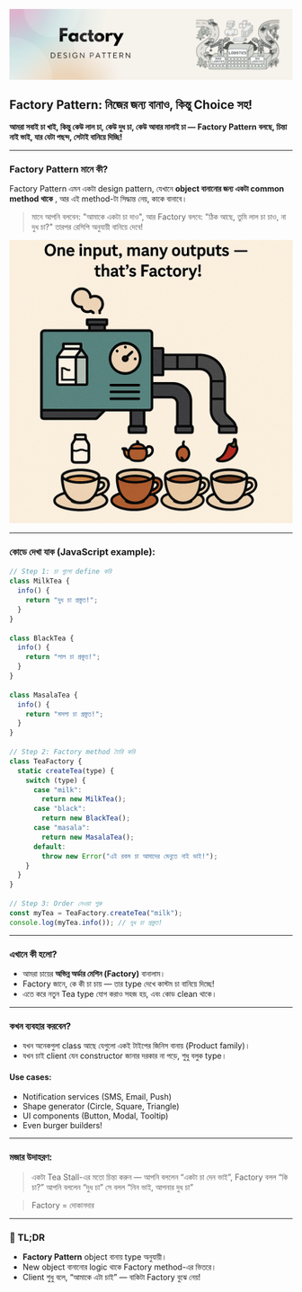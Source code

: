 ![Factory](../assets/factory-thumb.png)

## Factory Pattern: নিজের জন্য বানাও, কিন্তু Choice সহ!

**আমরা সবাই চা খাই, কিন্তু কেউ লাল চা, কেউ দুধ চা, কেউ আবার মালাই চা — Factory Pattern বলছে, চিন্তা নাই ভাই, যার যেটা পছন্দ, সেটাই বানিয়ে দিচ্ছি!** 

---

### Factory Pattern মানে কী?

Factory Pattern এমন একটা design pattern, যেখানে **object বানানোর জন্য একটা common method থাকে** , আর এই method-টা সিদ্ধান্ত নেয়, কাকে বানাবে।

> মানে আপনি বলবেন: "আমাকে একটা চা দাও",
> আর Factory বলবে: "ঠিক আছে, তুমি লাল চা চাও, না দুধ চা?"
> তারপর রেসিপি অনুযায়ী বানিয়ে দেবে! 

![Factory Example](../assets/factory-example.png)

---

### কোডে দেখা যাক (JavaScript example):

```js
// Step 1: চা গুলো define করি
class MilkTea {
  info() {
    return "দুধ চা প্রস্তুত!";
  }
}

class BlackTea {
  info() {
    return "লাল চা প্রস্তুত!";
  }
}

class MasalaTea {
  info() {
    return "মসলা চা প্রস্তুত!";
  }
}

// Step 2: Factory method তৈরি করি
class TeaFactory {
  static createTea(type) {
    switch (type) {
      case "milk":
        return new MilkTea();
      case "black":
        return new BlackTea();
      case "masala":
        return new MasalaTea();
      default:
        throw new Error("এই রকম চা আমাদের মেনুতে নাই ভাই!");
    }
  }
}

// Step 3: Order নেওয়া শুরু
const myTea = TeaFactory.createTea("milk");
console.log(myTea.info()); // দুধ চা প্রস্তুত!
```

---

### এখানে কী হলো?

* আমরা চায়ের **অভিন্ন অর্ডার মেশিন (Factory)** বানালাম।
* Factory জানে, কে কী চা চায় — তার type দেখে কাস্টম চা বানিয়ে দিচ্ছে!
* এতে করে নতুন Tea type যোগ করাও সহজ হয়, এবং কোড clean থাকে।

---

### কখন ব্যবহার করবেন?

* যখন অনেকগুলা class আছে যেগুলো একই টাইপের জিনিস বানায় (Product family)।
* যখন চাই client যেন constructor জানার দরকার না পড়ে, শুধু বলুক type।

#### Use cases:

* Notification services (SMS, Email, Push)
* Shape generator (Circle, Square, Triangle)
* UI components (Button, Modal, Tooltip)
* Even burger builders!

---

### মজার উদাহরণ:

> একটা Tea Stall-এর মতো চিন্তা করুন —
> আপনি বললেন “একটা চা দেন ভাই”,
> Factory বলল “কি চা?”
> আপনি বললেন “দুধ চা”
> সে বলল “নিন ভাই, আপনার দুধ চা”

> Factory = দোকানদার

---

### 📌 TL;DR

* **Factory Pattern** object বানায় type অনুযায়ী।
* New object বানানোর logic থাকে Factory method-এর ভিতরে।
* Client শুধু বলে, “আমাকে এটা চাই” — বাকিটা Factory বুঝে নেয়!
